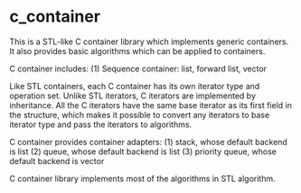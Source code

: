 # c_container
This is a STL-like C container library which implements generic containers.
It also provides basic algorithms which can be applied to containers.

C container includes:
(1) Sequence container: list, forward list, vector

Like STL containers, each C container has its own iterator type and operation set.
Unlike STL iterators, C iterators are implemented by inheritance.
All the C iterators have the same base iterator as its first field in the structure,
which makes it possible to convert any iterators to base iterator type and pass the
iterators to algorithms.

C container provides container adapters:
(1) stack, whose default backend is list
(2) queue, whose default backend is list
(3) priority queue, whose default backend is vector

C container library implements most of the algorithms in STL algorithm.

